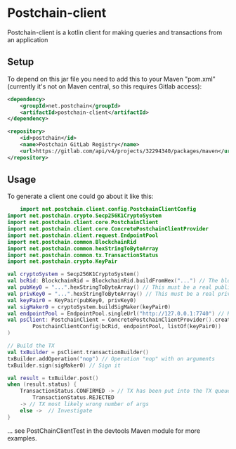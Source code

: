 # Postchain-client

Postchain-client is a kotlin client for making queries and transactions from an application

## Setup

To depend on this jar file you need to add this to your Maven "pom.xml" (currently it's not on Maven central, so this
requires Gitlab access):

```xml
<dependency>
    <groupId>net.postchain</groupId>
    <artifactId>postchain-client</artifactId>
</dependency>
```
```xml
<repository>
    <id>postchain</id>
    <name>Postchain GitLab Registry</name>
    <url>https://gitlab.com/api/v4/projects/32294340/packages/maven</url>
</repository>
```

## Usage

To generate a client one could go about it like this:

```kotlin
    import net.postchain.client.config.PostchainClientConfig
import net.postchain.crypto.Secp256K1CryptoSystem
import net.postchain.client.core.PostchainClient
import net.postchain.client.core.ConcretePostchainClientProvider
import net.postchain.client.request.EndpointPool
import net.postchain.common.BlockchainRid
import net.postchain.common.hexStringToByteArray
import net.postchain.common.tx.TransactionStatus
import net.postchain.crypto.KeyPair

val cryptoSystem = Secp256K1CryptoSystem()
val bcRid: BlockchainRid = BlockchainRid.buildFromHex("...") // The blockchain RID of the chain (can be found in the logs when P.C. server starts) 
val pubKey0 = "...".hexStringToByteArray() // This must be a real public key
val privKey0 = "...".hexStringToByteArray() // This must be a real private key
val keyPair0 = KeyPair(pubKey0, privKey0)
val sigMaker0 = cryptoSystem.buildSigMaker(keyPair0)
val endpointPool = EndpointPool.singleUrl("http://127.0.0.1:7740") // Running P.C. server on localhost
val psClient: PostchainClient = ConcretePostchainClientProvider().createClient(
        PostchainClientConfig(bcRid, endpointPool, listOf(keyPair0))
)

// Build the TX 
val txBuilder = psClient.transactionBuilder()
txBuilder.addOperation("nop") // Operation "nop" with on arguments
txBuilder.sign(sigMaker0) // Sign it

val result = txBuilder.post()
when (result.status) {
    TransactionStatus.CONFIRMED -> // TX has been put into the TX queue of the Postchain server 
        TransactionStatus.REJECTED
    -> // TX most likely wrong number of args
    else ->  // Investigate
}
```
... see PostChainClientTest in the devtools Maven module for more examples.
